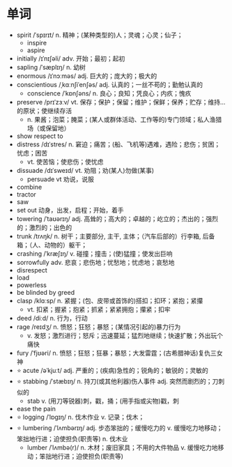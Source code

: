 # 单词
- spirit /ˈspɪrɪt/ n. 精神；(某种类型的)人；灵魂；心灵；仙子；
  - inspire
  - aspire 
- initially /ɪˈnɪʃəli/ adv. 开始；最初；起初
- sapling /ˈsæplɪŋ/ n. 幼树
- enormous /ɪˈnɔːməs/ adj. 巨大的；庞大的；极大的
- conscientious /ˌkɑːnʃiˈenʃəs/ adj. 认真的；一丝不苟的；勤勉认真的
  - conscience /ˈkɒnʃəns/ n. 良心；良知；凭良心；内疚；愧疚
- preserve /prɪˈzɜːv/ vt. 保存；保护；保留；维护；保鲜；保养；贮存；维持…的原状；使继续存活
  - n. 果酱；泡菜；腌菜；(某人或群体活动、工作等的)专门领域；私人渔猎场（或保留地）
- show respect to
- distress /dɪˈstres/ n. 窘迫；痛苦；(船、飞机等)遇难，遇险；悲伤；贫困；忧虑；困苦
  - vt. 使苦恼；使悲伤；使忧虑
- dissuade /dɪˈsweɪd/ vt. 劝阻；劝(某人)勿做(某事)
  - persuade vt 劝说，说服
- combine
- tractor
- saw
- set out 动身，出发，启程；开始，着手
- towering /ˈtaʊərɪŋ/ adj. 高耸的；高大的；卓越的；屹立的；杰出的；强烈的；激烈的；出色的
- trunk /trʌŋk/ n. 树干；主要部分, 主干, 主体；（汽车后部的）行李箱, 后备箱；（人、动物的）躯干；
- crashing /ˈkræʃɪŋ/ v. 碰撞；撞击；(使)猛撞；使发出巨响
- sorrowfully adv. 悲哀；悲伤地；忧愁地；忧虑地；哀愁地
- disrespect
- load
- powerless
- be blinded by greed
- clasp /klɑːsp/ n. 紧握；(包、皮带或首饰的)搭扣；扣环；紧抱；紧攥
  - vt. 扣紧；握紧；抱紧；抓紧；紧紧拥抱；攥紧；扣牢
- deed /diːd/ n. 行为，行动
- rage /reɪdʒ/ n. 愤怒；狂怒；暴怒；(某情况引起的)暴力行为
  - v. 发怒；激烈进行；怒斥；迅速蔓延；猛烈地继续；快速扩散；外出玩个痛快
- fury /ˈfjʊəri/ n. 愤怒；狂怒；狂暴；暴怒；大发雷霆；(古希腊神话)复仇三女神
- ⭐ acute /əˈkjuːt/ adj. 严重的；(疾病)急性的；锐角的；敏锐的；灵敏的
- ⭐ stabbing /ˈstæbɪŋ/ n. 持刀(或其他利器)伤人事件 adj. 突然而剧烈的；刀刺似的
  - stab v. (用刀等锐器)刺，戳，捅；(用手指或尖物)戳，刺
- ease the pain
- ⭐ logging /ˈlɒɡɪŋ/ n. 伐木作业 v. 记录；伐木；
- ⭐ lumbering /ˈlʌmbərɪŋ/ adj. 步态笨拙的；缓慢吃力的 v. 缓慢吃力地移动；笨拙地行进；迫使担负(职责等) n. 伐木业
  - lumber /ˈlʌmbə(r)/ n. 木材；废旧家具；不用的大件物品 v. 缓慢吃力地移动；笨拙地行进；迫使担负(职责等)
